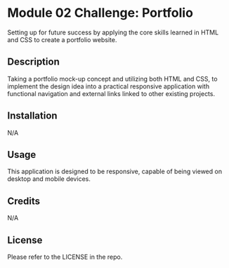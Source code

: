 # Module 02 Challenge: Portfolio
Setting up for future success by applying the core skills learned in HTML and CSS to create a portfolio website.

## Description

Taking a portfolio mock-up concept and utilizing both HTML and CSS, to implement the design idea into a practical responsive application with functional navigation and external links linked to other existing projects.

## Installation

N/A

## Usage

This application is designed to be responsive, capable of being viewed on desktop and mobile devices.

## Credits

N/A

## License

Please refer to the LICENSE in the repo.